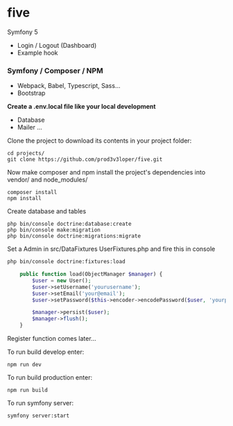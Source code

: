 # five
 
Symfony 5
- Login / Logout (Dashboard)
- Example hook

### Symfony / Composer / NPM
- Webpack, Babel, Typescript, Sass...
- Bootstrap

**Create a .env.local file like your local development**
- Database
- Mailer
...

Clone the project to download its contents in your project folder:
```
cd projects/
git clone https://github.com/prod3v3loper/five.git
```

Now make composer and npm install the project's dependencies into vendor/ and node_modules/
```
composer install
npm install
```

Create database and tables
```
php bin/console doctrine:database:create
php bin/console make:migration
php bin/console doctrine:migrations:migrate
```

Set a Admin in src/DataFixtures UserFixtures.php and fire this in console
```bash
php bin/console doctrine:fixtures:load
```
```php
    public function load(ObjectManager $manager) {
        $user = new User();
        $user->setUsername('yourusername');
        $user->setEmail('your@email');
        $user->setPassword($this->encoder->encodePassword($user, 'yourpassword'));

        $manager->persist($user);
        $manager->flush();
    }
```
Register function comes later...

To run build develop enter:
```
npm run dev
```
To run build production enter:
```
npm run build
```

To run symfony server:
```
symfony server:start
```
